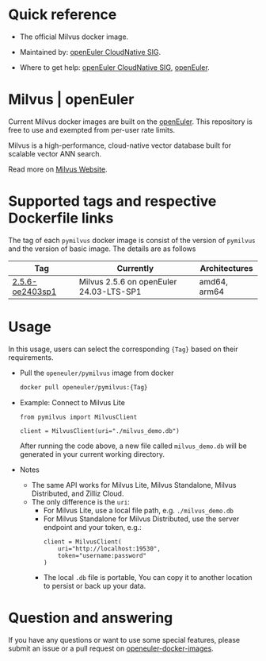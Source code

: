 # Quick reference

- The official Milvus docker image.

- Maintained by: [openEuler CloudNative SIG](https://gitee.com/openeuler/cloudnative).

- Where to get help: [openEuler CloudNative SIG](https://gitee.com/openeuler/cloudnative), [openEuler](https://gitee.com/openeuler/community).

# Milvus | openEuler
Current Milvus docker images are built on the [openEuler](https://repo.openeuler.org/). This repository is free to use and exempted from per-user rate limits.

Milvus is a high-performance, cloud-native vector database built for scalable vector ANN search.

Read more on [Milvus Website](https://milvus.io/docs).

# Supported tags and respective Dockerfile links
The tag of each `pymilvus` docker image is consist of the version of `pymilvus` and the version of basic image. The details are as follows

| Tag                                                                                                                                 |  Currently  |   Architectures  |
|-------------------------------------------------------------------------------------------------------------------------------------|-------------|------------------|
| [2.5.6-oe2403sp1](https://gitee.com/openeuler/openeuler-docker-images/blob/master/Database/pymilvus/2.5.6/24.03-lts-sp1/Dockerfile) | Milvus 2.5.6 on openEuler 24.03-LTS-SP1 | amd64, arm64 |

# Usage
In this usage, users can select the corresponding `{Tag}` based on their requirements.

- Pull the `openeuler/pymilvus` image from docker

	```bash
	docker pull openeuler/pymilvus:{Tag}
	```

- Example: Connect to Milvus Lite

    ```
    from pymilvus import MilvusClient

    client = MilvusClient(uri="./milvus_demo.db")
    ```
    After running the code above, a new file called `milvus_demo.db` will be generated in your current working directory.

- Notes
    * The same API works for Milvus Lite, Milvus Standalone, Milvus Distributed, and Zilliz Cloud.
    * The only difference is  the `uri`:
      * For Milvus Lite, use a local file path, e.g. `./milvus_demo.db`
      * For Milvus Standalone for Milvus Distributed, use the server endpoint and your token, e.g.:
        ```
        client = MilvusClient(
            uri="http://localhost:19530",
            token="username:password"
        )
        ```
      * The local `.db` file is portable, You can copy it to another location to persist or back up your data.

# Question and answering
If you have any questions or want to use some special features, please submit an issue or a pull request on [openeuler-docker-images](https://gitee.com/openeuler/openeuler-docker-images).